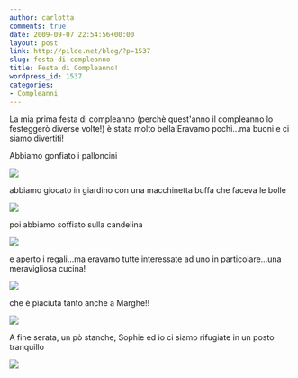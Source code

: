 ```yaml
---
author: carlotta
comments: true
date: 2009-09-07 22:54:56+00:00
layout: post
link: http://pilde.net/blog/?p=1537
slug: festa-di-compleanno
title: Festa di Compleanno!
wordpress_id: 1537
categories:
- Compleanni
---
```


La mia prima festa di compleanno (perchè quest'anno il compleanno lo festeggerò diverse volte!) è stata molto bella!Eravamo pochi...ma buoni e ci siamo divertiti!

Abbiamo gonfiato i palloncini

![](http://pilde.net/blog/wp-content/uploads/2009/09/palloncini.jpg)

abbiamo giocato in giardino con una macchinetta buffa che faceva le bolle

![](http://pilde.net/blog/wp-content/uploads/2009/09/bolle.jpg)

poi abbiamo soffiato sulla candelina

![](http://pilde.net/blog/wp-content/uploads/2009/09/soffio.jpg)

e aperto i regali...ma eravamo tutte interessate ad uno in particolare...una meravigliosa cucina!

![](http://pilde.net/blog/wp-content/uploads/2009/09/regalo.jpg)

che è piaciuta tanto anche a Marghe!!

![](http://pilde.net/blog/wp-content/uploads/2009/09/cucina.jpg)

A fine serata, un pò stanche, Sophie ed io ci siamo rifugiate in un posto tranquillo

![](http://pilde.net/blog/wp-content/uploads/2009/09/scatolone.jpg)
